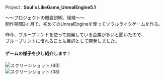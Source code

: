 Project : **Soul's LikeGame_UnrealEngine5.1** 

～～プロジェクトの概要説明、経緯～～  
制作期間2ヶ月で、初めてのUnrealEngineを使ってソウルライクゲームを作る。  

昨今、ブループリントを使って開発している企業が多いと聞いたので、  
ブループリントに慣れることも目的として開発しました。  


#### ゲームの様子を少し紹介します！  
![スクリーンショット (40)](https://github.com/Ryosuke004682/UnrealEngine5_Soul-sLike/assets/83821881/a19ea226-d5b8-456f-adff-f2cada49c41c)  
![スクリーンショット (38)](https://github.com/Ryosuke004682/UnrealEngine5_Soul-sLike/assets/83821881/08756a6f-a7e9-4e7c-9bfb-c52a8af18ac4)
